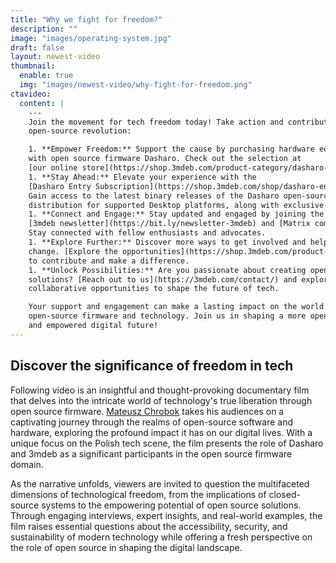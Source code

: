 ```yaml
---
title: "Why we fight for freedom?"
description: ""
image: "images/operating-system.jpg"
draft: false
layout: newest-video
thumbnail:
  enable: true
  img: "images/newest-video/why-fight-for-freedom.png"
ctavideo:
  content: |
    ---
    Join the movement for tech freedom today! Take action and contribute to the
    open-source revolution:

    1. **Empower Freedom:** Support the cause by purchasing hardware equipped
    with open source firmware Dasharo. Check out the selection at
    [our online store](https://shop.3mdeb.com/product-category/dasharo-supported-hardware/).
    1. **Stay Ahead:** Elevate your experience with the
    [Dasharo Entry Subscription](https://shop.3mdeb.com/shop/dasharo-entry-subscription/1year/).
    Gain access to the latest binary releases of the Dasharo open-source firmware
    distribution for supported Desktop platforms, along with exclusive support.
    1. **Connect and Engage:** Stay updated and engaged by joining the
    [3mdeb newsletter](https://bit.ly/newsletter-3mdeb) and [Matrix community](https://matrix.to/#/+3mdeb:matrix.org).
    Stay connected with fellow enthusiasts and advocates.
    1. **Explore Further:** Discover more ways to get involved and help us drive
    change. [Explore the opportunities](https://shop.3mdeb.com/product-category/dasharo-supported-hardware/)
    to contribute and make a difference.
    1. **Unlock Possibilities:** Are you passionate about creating open
    solutions? [Reach out to us](https://3mdeb.com/contact/) and explore
    collaborative opportunities to shape the future of tech.

    Your support and engagement can make a lasting impact on the world of
    open-source firmware and technology. Join us in shaping a more open
    and empowered digital future!
---
```


## Discover the significance of freedom in tech

Following video is an insightful and thought-provoking documentary film that
delves into the intricate world of technology's true liberation through
open source firmware. [Mateusz Chrobok](https://www.youtube.com/@MateuszChrobok)
takes his audiences on a captivating journey through the realms of open-source
software and hardware, exploring the profound impact it has on our digital lives.
With a unique focus on the Polish tech scene, the film presents the role of
Dasharo and 3mdeb as a significant participants  in the open source firmware
domain.

As the narrative unfolds, viewers are invited to question the multifaceted
dimensions of technological freedom, from the implications of closed-source
systems to the empowering potential of open source solutions.
Through engaging interviews, expert insights, and real-world examples,
the film raises essential questions about the accessibility, security,
and sustainability of modern technology while offering a fresh perspective
on the role of open source in shaping the digital landscape.

<!--
## Release date: August 13, 2023, 6:00PM UTC+2

### Polish language + English subtitles for a global audience

{{< youtube wDiLGMqoc6c >}}
-->
